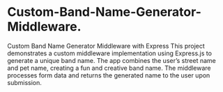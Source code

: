 # Custom-Band-Name-Generator-Middleware.
Custom Band Name Generator Middleware with Express  This project demonstrates a custom middleware implementation using Express.js to generate a unique band name. The app combines the user’s street name and pet name, creating a fun and creative band name. The middleware processes form data and returns the generated name to the user upon submission.
